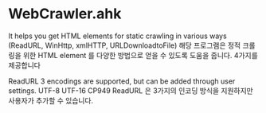 # WebCrawler.ahk
It helps you get HTML elements for static crawling in various ways (ReadURL, WinHttp, xmlHTTP, URLDownloadtoFile)
해당 프로그램은 정적 크롤링을 위한 HTML element 를 다양한 방법으로 얻을 수 있도록 도움을 줍니다. 4가지를 제공합니다

ReadURL 3 encodings are supported, but can be added through user settings. UTF-8 UTF-16 CP949
ReadURL 은 3가지의 인코딩 방식을 지원하지만 사용자가 추가할 수 있습니다.
